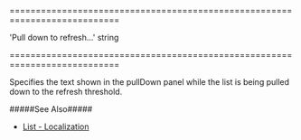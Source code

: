 <!--**
/*-------------------------------------------
    Auto-generated file. Do not modify.
-------------------------------------------

**-->
===========================================================================
<!--default-->'Pull down to refresh...'<!--/default-->
<!--type-->string<!--/type-->
===========================================================================

<!--shortDescription-->
Specifies the text shown in the pullDown panel while the list is being pulled down to the refresh threshold.
<!--/shortDescription-->

<!--fullDescription-->
#####See Also#####
- [List - Localization](/Documentation/Guide/Widgets/List/Localization/)
<!--/fullDescription-->